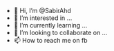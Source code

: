 - 👋 Hi, I’m @SabirAhd
- 👀 I’m interested in ...
- 🌱 I’m currently learning ...
- 💞️ I’m looking to collaborate on ...
- 📫 How to reach me on fb

<!---
SabirAhd/SabirAhd is a ✨ special ✨ repository because its `README.md` (this file) appears on your GitHub profile.
You can click the Preview link to take a look at your changes.
--->

